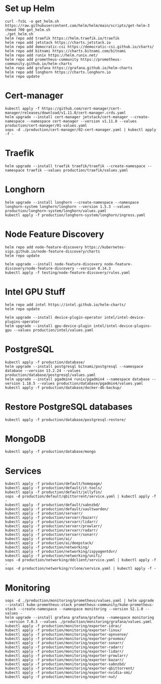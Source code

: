 # Set up Helm
    curl -fsSL -o get_helm.sh https://raw.githubusercontent.com/helm/helm/main/scripts/get-helm-3
    chmod 700 get_helm.sh
    ./get_helm.sh
    helm repo add traefik https://helm.traefik.io/traefik
    helm repo add jetstack https://charts.jetstack.io
    helm repo add democratic-csi https://democratic-csi.github.io/charts/
    helm repo add bitnami https://charts.bitnami.com/bitnami
    helm repo add runix https://helm.runix.net/
    helm repo add prometheus-community https://prometheus-community.github.io/helm-charts
    helm repo add grafana https://grafana.github.io/helm-charts
    helm repo add longhorn https://charts.longhorn.io
    helm repo update

# Cert-manager
    kubectl apply -f https://github.com/cert-manager/cert-manager/releases/download/v1.11.0/cert-manager.crds.yaml
    helm upgrade --install cert-manager jetstack/cert-manager --create-namespace --namespace cert-manager --version v1.11.0 --values production/cert-manager/01-values.yaml
    sops -d ./production/cert-manager/02-cert-manager.yaml | kubectl apply -f -

# Traefik
    helm upgrade --install traefik traefik/traefik --create-namespace --namespace traefik --values production/traefik/values.yaml

# Longhorn

    helm upgrade --install longhorn --create-namespace --namespace longhorn-system longhorn/longhorn --version 1.5.3 --values production/longhorn-system/longhorn/values.yaml
    kubectl apply -f production/longhorn-system/longhorn/ingress.yaml

# Node Feature Discovery

    helm repo add node-feature-discovery https://kubernetes-sigs.github.io/node-feature-discovery/charts
    helm repo update

    helm upgrade --install node-feature-discovery node-feature-discovery/node-feature-discovery --version 0.14.3
    kubectl apply -f testing/node-feature-discovery/rules.yaml

# Intel GPU Stuff

    helm repo add intel https://intel.github.io/helm-charts/
    helm repo update

    helm upgrade --install device-plugin-operator intel/intel-device-plugins-operator
    helm upgrade --install gpu-device-plugin intel/intel-device-plugins-gpu --values production/intel/values.yaml

# PostgreSQL

    kubectl apply -f production/database/
    helm upgrade --install postgresql bitnami/postgresql --namespace database --version 13.2.24 --values production/database/postgresql/values.yaml
    helm upgrade --install pgadmin4 runix/pgadmin4 --namespace database --version 1.18.5 --values production/database/pgadmin4/values.yaml
    kubectl apply -f production/database/docker-db-backup/

# Restore PostgreSQL databases

    kubectl apply -f production/database/postgresql-restore/

# MongoDB

    kubectl apply -f production/database/mongo

# Services
    kubectl apply -f production/default/homepage/
    kubectl apply -f production/default/it-tools/
    kubectl apply -f production/default/jellyfin/
    sops -d production/default/qbittorrent/service.yaml | kubectl apply -f -
    kubectl apply -f production/default/sabnzbd/
    kubectl apply -f production/default/vaultwarden/
    kubectl apply -f production/servarr/
    kubectl apply -f production/servarr/bazarr/
    kubectl apply -f production/servarr/lidarr/
    kubectl apply -f production/servarr/prowlarr/
    kubectl apply -f production/servarr/radarr/
    kubectl apply -f production/servarr/sonarr/
    kubectl apply -f production/ai/
    kubectl apply -f production/ai/deepstack/
    kubectl apply -f production/networking/
    kubectl apply -f production/networking/ispyagentdvr/
    kubectl apply -f production/networking/unifi/
    sops -d production/networking/ddclient/service.yaml | kubectl apply -f -
    sops -d production/networking/rclone/service.yaml | kubectl apply -f -

# Monitoring

    sops -d ./production/monitoring/prometheus/values.yaml | helm upgrade --install kube-prometheus-stack prometheus-community/kube-prometheus-stack --create-namespace --namespace monitoring --version 52.1.0 --values -
    helm upgrade --install grafana grafana/grafana --namespace monitoring --version 7.0.3 --values ./production/monitoring/grafana/values.yaml
    kubectl apply -f production/monitoring/exporter-idrac/
    kubectl apply -f production/monitoring/exporter-linux/
    kubectl apply -f production/monitoring/exporter-opnsense/
    kubectl apply -f production/monitoring/exporter-proxmox/
    kubectl apply -f production/monitoring/exporter-sonarr/
    kubectl apply -f production/monitoring/exporter-radarr/
    kubectl apply -f production/monitoring/exporter-lidarr/
    kubectl apply -f production/monitoring/exporter-prowlarr/
    kubectl apply -f production/monitoring/exporter-bazarr/
    kubectl apply -f production/monitoring/exporter-sabnzbd/
    kubectl apply -f production/monitoring/exporter-qbittorrent/
    kubectl apply -f production/monitoring/exporter-nvidia-smi/
    kubectl apply -f production/monitoring/exporter-nut/
